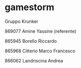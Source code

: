 # gamestorm
Gruppo Krunker

869077 Amine Yassine (referente)

865945 Borello Riccardo 

865968 Citterio Marco Francesco 

866062 Landriscina Andrea 
